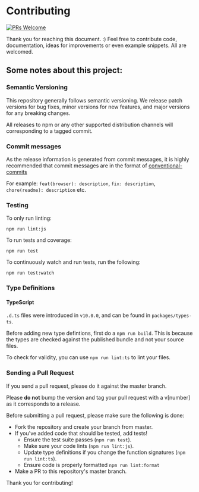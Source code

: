 # Contributing

[![PRs Welcome][pr-welcome-badge]][pr-welcome-link]

Thank you for reaching this document. :)
Feel free to contribute code, documentation, ideas for improvements or even example snippets.
All are welcomed.

## Some notes about this project:

### Semantic Versioning

This repository generally follows semantic versioning. We release patch versions for bug fixes, minor versions for new features, and major versions for any breaking changes.

All releases to npm or any other supported distribution channels will corresponding to a tagged commit.

### Commit messages

As the release information is generated from commit messages, it is highly recommended that commit messages
are in the format of [conventional-commits](https://conventionalcommits.org/)

For example: `feat(browser): description`, `fix: description`, `chore(readme): description` etc.

### Testing

To only run linting:

`npm run lint:js`

To run tests and coverage:

`npm run test`

To continuously watch and run tests, run the following:

`npm run test:watch`

### Type Definitions

#### TypeScript

`.d.ts` files were introduced in `v10.0.0`, and can be found in `packages/types-ts`.

Before adding new type defintions, first do a `npm run build`.
This is because the types are checked against the published bundle and not your source files.

To check for validity, you can use `npm run lint:ts` to lint your files.

### Sending a Pull Request

If you send a pull request, please do it against the master branch.

Please **do not** bump the version and tag your pull request with a v\[number\] as it corresponds to a release.

Before submitting a pull request, please make sure the following is done:

* Fork the repository and create your branch from master.
* If you've added code that should be tested, add tests!
  * Ensure the test suite passes (`npm run test`).
  * Make sure your code lints (`npm run lint:js`).
  * Update type definitions if you change the function signatures (`npm run lint:ts`).
  * Ensure code is properly formatted `npm run lint:format`
* Make a PR to this repository's master branch.

Thank you for contributing!

[pr-welcome-badge]: https://img.shields.io/badge/PRs-welcome-brightgreen.svg?style=flat-square&longCache=true
[pr-welcome-link]: https://github.com/yeojz/otplib/blob/master/CONTRIBUTING.md
